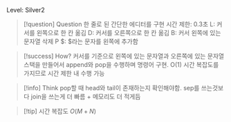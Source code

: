 Level: Silver2

> [!question] Question
> 한 줄로 된 간단한 에디터를 구현
> 시간 제한: 0.3초
> L: 커서를 왼쪽으로 한 칸 옮김
> D: 커서를 오른쪽으로 한 칸 옮김
> B: 커서 왼쪽에 있는 문자열 삭제
> P $: $라는 문자를 왼쪽에 추가함

> [!success] How?
> 커서를 기준으로 왼쪽에 있는 문자열과 오른쪽에 있는 문자열 스택을 만들어서 append와 pop을 수행하며 명령어 구현.
> O(1) 시간 복잡도를 가지므로 시간 제한 내 수행 가능

> [!info] Think
> pop할 때 head와 tail이 존재하는지 확인해야함.
> sep를 쓰는것보다 join을 쓰는게 더 빠름 + 메모리도 더 적게듬

> [!tip] 시간 복잡도
> $O(M+N)$
